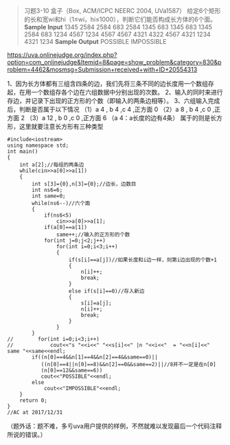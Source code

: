 > 习题3-10 盒子（Box, ACM/ICPC NEERC 2004, UVa1587）
给定6个矩形的长和宽wi和hi（1≤wi，hi≤1000），判断它们能否构成长方体的6个面。
**Sample Input**
1345 2584
2584 683
2584 1345
683 1345
683 1345
2584 683
1234 4567
1234 4567
4567 4321
4322 4567
4321 1234
4321 1234
**Sample Output**
POSSIBLE
IMPOSSIBLE

https://uva.onlinejudge.org/index.php?option=com_onlinejudge&Itemid=8&page=show_problem&category=830&problem=4462&mosmsg=Submission+received+with+ID+20554313

1、因为长方体都有三组含四条的边，我们先将三条不同的边长度用一个数组存起，在用一个数组存各个边在六组数据中分别出现的次数。
2、输入的同时来进行存边，并记录下出现的正方形的个数（即输入的两条边相等）。
3、六组输入完成后，判断是否属于以下情况
（1）a 4   , b 4 ,c 4 ,正方面 0
（2）a 8   , b 4 ,c 0 ,正方面 2
（3）a 12 , b 0 ,c 0 ,正方面 6
（a 4：a长度的边有4条）
属于的则是长方形，这里就要注意长方形有三种类型
```
#include<iostream>
using namespace std;
int main()
{
    int a[2];//每组的两条边
    while(cin>>a[0]>>a[1])
    {
        int s[3]={0},n[3]={0};//边长，边数目
        int ns6=6;
        int same=0;
        while(ns6--)//六个面
        {
            if(ns6<5)
                cin>>a[0]>>a[1];
            if(a[0]==a[1])
                same++;//输入的正方形的个数
            for(int j=0;j<2;j++)
                for(int i=0;i<3;i++)
                {
                    if(s[i]==a[j])//如果长度和i边一样，则第i边出现的个数+1
                    {
                        n[i]++;
                        break;
                    }
                    else if(s[i]==0)//存入新边
                    {
                        s[i]=a[j];
                        n[i]++;
                        break;
                    }
                }
        }
//        for(int i=0;i<3;i++)
//            cout<<"s "<<i<<" "<<s[i]<<" |n "<<i<<"  = "<<n[i]<<" same "<<same<<endl;
        if((n[0]==4&&n[1]==4&&n[2]==4&&same==0)||
           ((n[0]==4||n[0]==8)&&n[2]==0&&same==2)||//8并不一定是在n[0]
           (n[0]==12&&same==6))
           cout<<"POSSIBLE"<<endl;
        else
            cout<<"IMPOSSIBLE"<<endl;
    }
    return 0;
}
//AC at 2017/12/31

```
（题外话：题不难，多亏uva用户提供的样例，不然就难以发现最后一个代码注释所说的错误。）